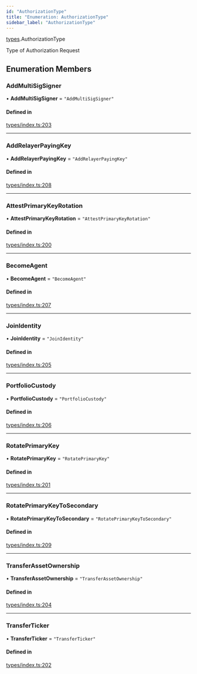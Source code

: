 ```yaml
---
id: "AuthorizationType"
title: "Enumeration: AuthorizationType"
sidebar_label: "AuthorizationType"
---
```


[types](../../../modules/Types/Types.md).AuthorizationType

Type of Authorization Request

## Enumeration Members

### AddMultiSigSigner

• **AddMultiSigSigner** = ``"AddMultiSigSigner"``

#### Defined in

[types/index.ts:203](https://github.com/PolymeshAssociation/polymesh-sdk/blob/adcc38781/src/types/index.ts#L203)

___

### AddRelayerPayingKey

• **AddRelayerPayingKey** = ``"AddRelayerPayingKey"``

#### Defined in

[types/index.ts:208](https://github.com/PolymeshAssociation/polymesh-sdk/blob/adcc38781/src/types/index.ts#L208)

___

### AttestPrimaryKeyRotation

• **AttestPrimaryKeyRotation** = ``"AttestPrimaryKeyRotation"``

#### Defined in

[types/index.ts:200](https://github.com/PolymeshAssociation/polymesh-sdk/blob/adcc38781/src/types/index.ts#L200)

___

### BecomeAgent

• **BecomeAgent** = ``"BecomeAgent"``

#### Defined in

[types/index.ts:207](https://github.com/PolymeshAssociation/polymesh-sdk/blob/adcc38781/src/types/index.ts#L207)

___

### JoinIdentity

• **JoinIdentity** = ``"JoinIdentity"``

#### Defined in

[types/index.ts:205](https://github.com/PolymeshAssociation/polymesh-sdk/blob/adcc38781/src/types/index.ts#L205)

___

### PortfolioCustody

• **PortfolioCustody** = ``"PortfolioCustody"``

#### Defined in

[types/index.ts:206](https://github.com/PolymeshAssociation/polymesh-sdk/blob/adcc38781/src/types/index.ts#L206)

___

### RotatePrimaryKey

• **RotatePrimaryKey** = ``"RotatePrimaryKey"``

#### Defined in

[types/index.ts:201](https://github.com/PolymeshAssociation/polymesh-sdk/blob/adcc38781/src/types/index.ts#L201)

___

### RotatePrimaryKeyToSecondary

• **RotatePrimaryKeyToSecondary** = ``"RotatePrimaryKeyToSecondary"``

#### Defined in

[types/index.ts:209](https://github.com/PolymeshAssociation/polymesh-sdk/blob/adcc38781/src/types/index.ts#L209)

___

### TransferAssetOwnership

• **TransferAssetOwnership** = ``"TransferAssetOwnership"``

#### Defined in

[types/index.ts:204](https://github.com/PolymeshAssociation/polymesh-sdk/blob/adcc38781/src/types/index.ts#L204)

___

### TransferTicker

• **TransferTicker** = ``"TransferTicker"``

#### Defined in

[types/index.ts:202](https://github.com/PolymeshAssociation/polymesh-sdk/blob/adcc38781/src/types/index.ts#L202)
